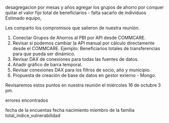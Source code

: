 desagregacion por mesas y años
agregar los grupos de ahorro por conquer quitar el valor fijo
total de beneficiarios - falta sacarlo de individuos
Estimado equipo, 

Les comparto los compromisos que salieron de nuestra reunión. 
1.	Conectar Grupos de Ahorros al PBI por API desde COMMCARE.
2.	Revisar si podemos cambiar la API manual por cálculo directamente desde el COMMCARE. Ejemplo: Beneficiarios totales de transferencias para que pueda ser dinámico.
3.	Revisar DAX de conexiones para todas las fuentes de datos.
4.	Añadir gráfico de barra temporal.
5.	Revisar conexiones DAX para los filtros de socio, año y municipio.
6.	Propuesta de creación de base de datos en gestor externo - Mongo. 

Revisaremos estos puntos en nuestra reunión el miércoles 16 de octubre 3 pm.

errores encontrados

fecha de la encuentas 
fecha nacimiento miembro de la familia
total_indice_vulnerabilidad
